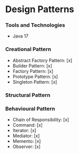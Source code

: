 # Design Patterns

### Tools and Technologies
* Java 17

### Creational Pattern
* Abstract Factory Pattern: [x]
* Builder Pattern: [x]
* Factory Pattern: [x]
* Prototype Pattern: [x]
* Singleton Pattern: [x]

### Structural Pattern

### Behavioural Pattern
* Chain of Responsibility: [x]
* Command: [x]
* Iterator: [x]
* Mediator: [x]
* Memento: [x]
* Observer: [x]